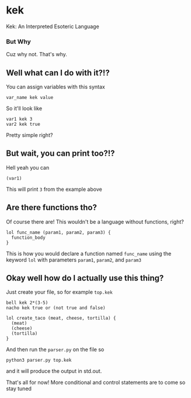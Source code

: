 # kek
Kek: An Interpreted Esoteric Language

### But Why
Cuz why not. That's why.

Well what can I do with it?!?
------
You can assign variables with this syntax
```
var_name kek value
```

So it'll look like
```
var1 kek 3
var2 kek true
```

Pretty simple right?

But wait, you can print too?!?
------
Hell yeah you can

```
(var1)
```

This will print `3` from the example above

Are there functions tho?
------
Of course there are! This wouldn't be a language without functions, right?

```
lol func_name (param1, param2, param3) {
  function_body
}
```
This is how you would declare a function named `func_name` using the keyword `lol` with parameters `param1`, `param2`, and `param3`

Okay well how do I actually use this thing?
------
Just create your file, so for example
`top.kek`
```
bell kek 2*(3-5)
nacho kek true or (not true and false)

lol create_taco (meat, cheese, tortilla) {
  (meat)
  (cheese)
  (tortilla)
}
```

And then run the `parser.py` on the file so

`python3 parser.py top.kek`

and it will produce the output in std.out.


That's all for now! More conditional and control statements are to come so stay tuned
